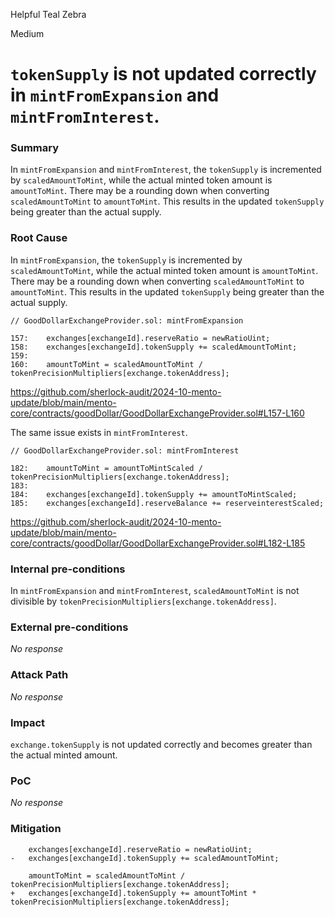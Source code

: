 Helpful Teal Zebra

Medium

# `tokenSupply` is not updated correctly in `mintFromExpansion` and `mintFromInterest`.

### Summary

In `mintFromExpansion` and `mintFromInterest`, the `tokenSupply` is incremented by `scaledAmountToMint`, while the actual minted token amount is `amountToMint`. There may be a rounding down when converting `scaledAmountToMint` to `amountToMint`. This results in the updated `tokenSupply` being greater than the actual supply.

### Root Cause

In `mintFromExpansion`, the `tokenSupply` is incremented by `scaledAmountToMint`, while the actual minted token amount is `amountToMint`. There may be a rounding down when converting `scaledAmountToMint` to `amountToMint`. This results in the updated `tokenSupply` being greater than the actual supply.

```solidity
// GoodDollarExchangeProvider.sol: mintFromExpansion

157:    exchanges[exchangeId].reserveRatio = newRatioUint;
158:    exchanges[exchangeId].tokenSupply += scaledAmountToMint;
159:
160:    amountToMint = scaledAmountToMint / tokenPrecisionMultipliers[exchange.tokenAddress];
```
https://github.com/sherlock-audit/2024-10-mento-update/blob/main/mento-core/contracts/goodDollar/GoodDollarExchangeProvider.sol#L157-L160


The same issue exists in `mintFromInterest`.
```solidity
// GoodDollarExchangeProvider.sol: mintFromInterest

182:    amountToMint = amountToMintScaled / tokenPrecisionMultipliers[exchange.tokenAddress];
183:
184:    exchanges[exchangeId].tokenSupply += amountToMintScaled;
185:    exchanges[exchangeId].reserveBalance += reserveinterestScaled;
```
https://github.com/sherlock-audit/2024-10-mento-update/blob/main/mento-core/contracts/goodDollar/GoodDollarExchangeProvider.sol#L182-L185

### Internal pre-conditions

In `mintFromExpansion` and `mintFromInterest`, `scaledAmountToMint` is not divisible by `tokenPrecisionMultipliers[exchange.tokenAddress]`.

### External pre-conditions

_No response_

### Attack Path

_No response_

### Impact

`exchange.tokenSupply` is not updated correctly and becomes greater than the actual minted amount.

### PoC

_No response_

### Mitigation

```solidity
    exchanges[exchangeId].reserveRatio = newRatioUint;
-   exchanges[exchangeId].tokenSupply += scaledAmountToMint;

    amountToMint = scaledAmountToMint / tokenPrecisionMultipliers[exchange.tokenAddress];
+   exchanges[exchangeId].tokenSupply += amountToMint * tokenPrecisionMultipliers[exchange.tokenAddress];
```
